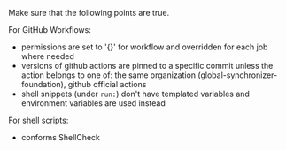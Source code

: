 Make sure that the following points are true.

For GitHub Workflows:
- permissions are set to '{}' for workflow and overridden for each job where needed
- versions of github actions are pinned to a specific commit unless the action belongs to one of: the same organization (global-synchronizer-foundation), github official actions
- shell snippets (under `run:`) don't have templated variables and environment variables are used instead

For shell scripts:
- conforms ShellCheck

